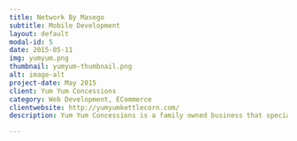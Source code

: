 ```yaml
---
title: Network By Masego
subtitle: Mobile Development
layout: default
modal-id: 5
date: 2015-05-11
img: yumyum.png
thumbnail: yumyum-thumbnail.png
alt: image-alt
project-date: May 2015
client: Yum Yum Concessions
category: Web Development, ECommerce
clientwebsite: http://yumyumkettlecorn.com/
description: Yum Yum Concessions is a family owned business that specializes in the sell of kettle corn, pork rinds, and lemonade. They have a food truck that parks at different locations throughout the Hampton Roads area.

---
```

